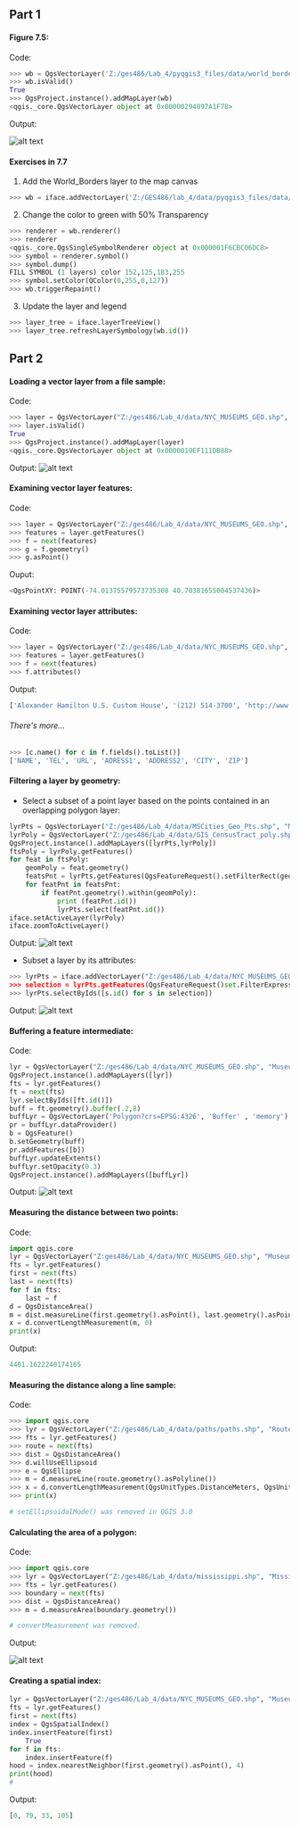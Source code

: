 ## Part 1
#### Figure 7.5:

Code:
```python
>>> wb = QgsVectorLayer('Z:/ges486/Lab_4/pyqgis3_files/data/world_borders.shp', 'world_borders', 'ogr')
>>> wb.isValid()
True
>>> QgsProject.instance().addMapLayer(wb)
<qgis._core.QgsVectorLayer object at 0x00000294897A1F78>
```
Output:

![alt text](https://chricha1.github.io/Figure7.5.PNG)


#### Exercises in 7.7

1. Add the World_Borders layer to the map canvas
```python
>>> wb = iface.addVectorLayer('Z:/GES486/lab_4/data/pyqgis3_files/data/world_borders.shp', 'world_borders', 'ogr')
```

2. Change the color to green with 50% Transparency
```python
>>> renderer = wb.renderer()
>>> renderer
<qgis._core.QgsSingleSymbolRenderer object at 0x000001F6CBC06DC8>
>>> symbol = renderer.symbol()
>>> symbol.dump()
FILL SYMBOL (1 layers) color 152,125,183,255
>>> symbol.setColor(QColor(0,255,0,127))
>>> wb.triggerRepaint()
```

3. Update the layer and legend
```python
>>> layer_tree = iface.layerTreeView()
>>> layer_tree.refreshLayerSymbology(wb.id())
```

## Part 2
#### Loading a vector layer from a file sample:

Code:
```python
>>> layer = QgsVectorLayer("Z:/ges486/Lab_4/data/NYC_MUSEUMS_GEO.shp", "New York City Museums", "ogr")
>>> layer.isValid()
True
>>> QgsProject.instance().addMapLayer(layer)
<qgis._core.QgsVectorLayer object at 0x0000019EF111DB88>

```

Output:
![alt text](https://chricha1.github.io/VectorFromFile.PNG)

#### Examining vector layer features:

Code:
```python
>>> layer = QgsVectorLayer("Z:/ges486/Lab_4/data/NYC_MUSEUMS_GEO.shp", "New York City Museums", "ogr")
>>> features = layer.getFeatures()
>>> f = next(features)
>>> g = f.geometry()
>>> g.asPoint()
```

Ouput:
```python
<QgsPointXY: POINT(-74.01375579573735308 40.70381655004537436)>
```

#### Examining vector layer attributes:

Code:
```python
>>> layer = QgsVectorLayer("Z:/ges486/Lab_4/data/NYC_MUSEUMS_GEO.shp", "New York City Museums", "ogr")
>>> features = layer.getFeatures()
>>> f = next(features)
>>> f.attributes()
```

Output:
```python
['Alexander Hamilton U.S. Custom House', '(212) 514-3700', 'http://www.oldnycustomhouse.gov/', '1 Bowling Grn', NULL, 'New York', 10004.0]
```

###### There's more...

```python
>>> [c.name() for c in f.fields().toList()]
['NAME', 'TEL', 'URL', 'ADRESS1', 'ADDRESS2', 'CITY', 'ZIP']
```

#### Filtering a layer by geometry:
- Select a subset of a point layer based on the points contained in an overlapping polygon layer:
```python
lyrPts = QgsVectorLayer("Z:/ges486/Lab_4/data/MSCities_Geo_Pts.shp", "MSCities_Geo_Pts", "ogr")
lyrPoly = QgsVectorLayer("Z:/ges486/Lab_4/data/GIS_CensusTract_poly.shp", "GIS_CensusTract_poly", "ogr")
QgsProject.instance().addMapLayers([lyrPts,lyrPoly])
ftsPoly = lyrPoly.getFeatures()
for feat in ftsPoly:
    geomPoly = feat.geometry()
    featsPnt = lyrPts.getFeatures(QgsFeatureRequest().setFilterRect(geomPoly.boundingBox()))
    for featPnt in featsPnt:
        if featPnt.geometry().within(geomPoly):
            print (featPnt.id())
            lyrPts.select(featPnt.id())
iface.setActiveLayer(lyrPoly)
iface.zoomToActiveLayer()
```

Output:
![alt text](https://chricha1.github.io/Filter1.PNG)

- Subset a layer by its attributes:
```python
>>> lyrPts = iface.addVectorLayer("Z:/ges486/Lab_4/data/NYC_MUSEUMS_GEO.shp", "Museums", ogr")
>>> selection = lyrPts.getFeatures(QgsFeatureRequest()set.FilterExpression(u'"ZIP" = 10002'))
>>> lyrPts.selectByIds([s.id() for s in selection])
```

Output:
![alt text](https://chricha1.github.io/Filter2.PNG)

#### Buffering a feature intermediate:

Code:
```python
lyr = QgsVectorLayer("Z:/ges486/Lab_4/data/NYC_MUSEUMS_GEO.shp", "Museums", "ogr")
QgsProject.instance().addMapLayers([lyr])
fts = lyr.getFeatures()
ft = next(fts)
lyr.selectByIds([ft.id()])
buff = ft.geometry().buffer(.2,8)
buffLyr = QgsVectorLayer('Polygon?crs=EPSG:4326', 'Buffer' , 'memory')
pr = buffLyr.dataProvider()
b = QgsFeature()
b.setGeometry(buff)
pr.addFeatures([b])
buffLyr.updateExtents()
buffLyr.setOpacity(0.3)
QgsProject.instance().addMapLayers([buffLyr])
```
Output:
![alt text](https://chricha1.github.io/Buffer1.PNG)

#### Measuring the distance between two points:

Code:
```python
import qgis.core
lyr = QgsVectorLayer("Z:ges486/Lab_4/data/NYC_MUSEUMS_GEO.shp", "Museums", "ogr")
fts = lyr.getFeatures()
first = next(fts)
last = next(fts)
for f in fts:
    last = f
d = QgsDistanceArea()
m = dist.measureLine(first.geometry().asPoint(), last.geometry().asPoint())
x = d.convertLengthMeasurement(m, 0)
print(x)
```

Output:
```python
4401.1622240174165
```

#### Measuring the distance along a line sample:

Code:
```python
>>> import qgis.core
>>> lyr = QgsVectorLayer("Z:/ges486/Lab_4/data/paths/paths.shp", "Route", "ogr")
>>> fts = lyr.getFeatures()
>>> route = next(fts)
>>> dist = QgsDistanceArea()
>>> d.willUseEllipsoid
>>> e = QgsEllipse
>>> m = d.measureLine(route.geometry().asPolyline())
>>> x = d.convertLengthMeasurement(QgsUnitTypes.DistanceMeters, QgsUnitTypes.DistanceNauticalMiles)
>>> print(x)

# setEllipsoidalMode() was removed in QGIS 3.0

```

#### Calculating the area of a polygon:

Code:
```python
>>> import qgis.core
>>> lyr = QgsVectorLayer("Z:/ges486/Lab_4/data/mississippi.shp", "Mississippi", "ogr")
>>> fts = lyr.getFeatures()
>>> boundary = next(fts)
>>> dist = QgsDistanceArea()
>>> m = d.measureArea(boundary.geometry())

# convertMeasurement was removed.
```

Output:

![alt text](https://chricha1.github.io/PolygonArea.PNG)


#### Creating a spatial index:
```python
lyr = QgsVectorLayer("Z:/ges486/Lab_4/data/NYC_MUSEUMS_GEO.shp", "Museums", "ogr")
fts = lyr.getFeatures()
first = next(fts)
index = QgsSpatialIndex()
index.insertFeature(first)
    True
for f in fts:
    index.insertFeature(f)
hood = index.nearestNeighbor(first.geometry().asPoint(), 4)
print(hood)
#
```

Output:
```python
[0, 79, 33, 105]
```
